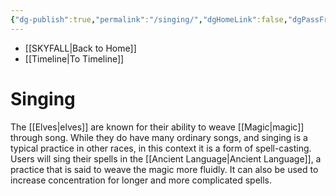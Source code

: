 ```yaml
---
{"dg-publish":true,"permalink":"/singing/","dgHomeLink":false,"dgPassFrontmatter":false}
---
```


- [[SKYFALL|Back to Home]]
- [[Timeline|To Timeline]]

# Singing
The [[Elves|elves]] are known for their ability to weave [[Magic|magic]] through song. While they do have many ordinary songs, and singing is a typical practice in other races, in this context it is a form of spell-casting. Users will sing their spells in the [[Ancient Language|Ancient Language]], a practice that is said to weave the magic more fluidly. It can also be used to increase concentration for longer and more complicated spells. 